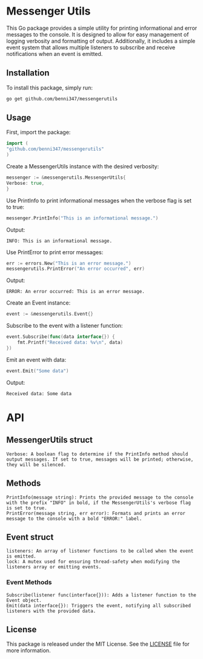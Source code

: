 # **Messenger Utils**

This Go package provides a simple utility for printing informational and error messages to the console. It is designed to allow for easy management of logging verbosity and formatting of output. Additionally, it includes a simple event system that allows multiple listeners to subscribe and receive notifications when an event is emitted.

## **Installation**

To install this package, simply run:

```sh
go get github.com/benni347/messengerutils
```

## **Usage**

First, import the package:

```go
import (
"github.com/benni347/messengerutils"
)
```

Create a MessengerUtils instance with the desired verbosity:

```go
messenger := &messengerutils.MessengerUtils{
Verbose: true,
}
```

Use PrintInfo to print informational messages when the verbose flag is set to true:

```go
messenger.PrintInfo("This is an informational message.")
```

Output:

```
INFO: This is an informational message.
```

Use PrintError to print error messages:

```go
err := errors.New("This is an error message.")
messengerutils.PrintError("An error occurred", err)
```

Output:

```
ERROR: An error occurred: This is an error message.
```

Create an Event instance:

```go
event := &messengerutils.Event{}
```

Subscribe to the event with a listener function:

```go
event.Subscribe(func(data interface{}) {
    fmt.Printf("Received data: %v\n", data)
})
```

Emit an event with data:

```go
event.Emit("Some data")
```

Output:

```
Received data: Some data
```

# API

## MessengerUtils struct

    Verbose: A boolean flag to determine if the PrintInfo method should output messages. If set to true, messages will be printed; otherwise, they will be silenced.

## Methods

    PrintInfo(message string): Prints the provided message to the console with the prefix "INFO" in bold, if the MessengerUtils's verbose flag is set to true.
    PrintError(message string, err error): Formats and prints an error message to the console with a bold "ERROR:" label.

## Event struct

    listeners: An array of listener functions to be called when the event is emitted.
    lock: A mutex used for ensuring thread-safety when modifying the listeners array or emitting events.

### Event Methods

    Subscribe(listener func(interface{})): Adds a listener function to the Event object.
    Emit(data interface{}): Triggers the event, notifying all subscribed listeners with the provided data.

## License

This package is released under the MIT License. See the [LICENSE](LICENSE) file for more information.
